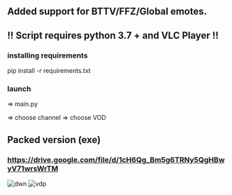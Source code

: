 ## Added support for BTTV/FFZ/Global emotes.  

## !! Script requires python 3.7 + and VLC Player !!

### installing requirements
pip install -r requirements.txt

 
### launch
=> main.py


  => choose channel
  => choose VOD
  
## Packed version (exe)

### https://drive.google.com/file/d/1cH6Qg_Bm5g6TRNy5QgHBwyV71wrsWrTM

![dwn](https://github.com/KaiZER717/Twitch-Sub-VOD-Player-With-Chat/assets/69356471/82e8cb9d-9ec5-4f11-859f-409329092601)
![vdp](https://github.com/KaiZER717/Twitch-Sub-VOD-Player-With-Chat/assets/69356471/ca1fba28-e3be-4d1a-93a4-26eb354f0557)
